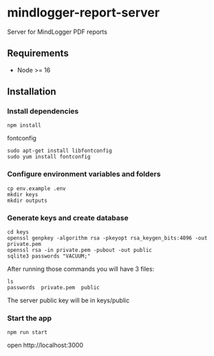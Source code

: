 # mindlogger-report-server
Server for MindLogger PDF reports

## Requirements
- Node >= 16

## Installation

### Install dependencies
```
npm install
```
fontconfig
```
sudo apt-get install libfontconfig
sudo yum install fontconfig
```

### Configure environment variables and folders
```
cp env.example .env
mkdir keys
mkdir outputs
```

### Generate keys and create database
```
cd keys
openssl genpkey -algorithm rsa -pkeyopt rsa_keygen_bits:4096 -out private.pem
openssl rsa -in private.pem -pubout -out public
sqlite3 passwords "VACUUM;"
```
After running those commands you will have 3 files:
```
ls
passwords  private.pem	public
```
The server public key will be in keys/public

### Start the app
```
npm run start
```
open http://localhost:3000
